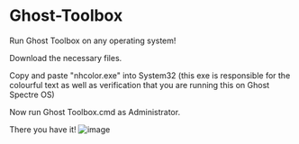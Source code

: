 # Ghost-Toolbox
Run Ghost Toolbox on any operating system!

Download the necessary files.

Copy and paste "nhcolor.exe" into System32 (this exe is responsible for the colourful text as well as verification that you are running this on Ghost Spectre OS)

Now run Ghost Toolbox.cmd as Administrator.

There you have it!
![image](https://user-images.githubusercontent.com/63690709/173284932-79460e9c-7ced-40c1-a9fd-45f850e59dbe.png)
